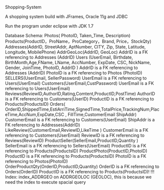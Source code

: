 Shopping-System

A shopping system build with JFrames, Oracle 11g and JDBC

Run the program under eclipse with JDK 1.7

Database Schema:
Photos( PhotoID, Taken_Time, Description)
Products(ProductID，ProName，ProCategory，Brand, Price，StockQty)
Addresses(AddrID, StreetAddr, AptNumber, CITY, Zip, State, Latitude, Longitude, MobilePhone)
AddrGeoLoc(AddrID, GeoLoc)
AddrID is a FK referencing to Addresses (AddrID)
Users (UserEmail, Birthdate, BirthMonth,Age,FName, LName, AccNumber, ExpDate, CSC, NickName, Gender, JoinTime, PhotoID, AddrID )
AddrID is a FK referencing to Addresses (AddrID)
PhotoID is a FK referencing to Photos (PhotoID)
SELLERS(UserEmail, SellerPassword)
UserEmail is a FK referencing to Users(UserEmail)
Customers(UserEmail,CustPassword)
UserEmail is a FK referencing to Users(UserEmail)
Reviews(ReviewID,AuthorID,Rating,Comtent,ProductID,PostTime)
AuthorID is a FK referencing to Customers(UserID)
ProductID is a FK referencing to Products(ProductsID)
Orders( OrderID,ShippedTime,EstiArriTime,SignedTime,TotalPrice,TrackingNum,PlaceTime,AccNum,ExpDate,CSC , FillTime,CustomerEmail ShipAddr)
CustomerEmail is a FK referencing to Customers(UserEmail)
ShipAddr is a FK referencing to Addresses(AddrID)
LikeReview(CustomerEmail,ReviewID,LikeTime )
CustomerEmail is a FK referencing to Customers(UserEmail)
ReviewID is a FK referencing to Reviews(ReviewID)
ProductSeller(SellerEmail,ProductID,Quantity )
SellerEmail is a FK referencing to Sellers(UserEmail)
ProductID is a FK referencing to Products(ProductsID)
ProductPhoto(ProductID,PhotoID)
ProductID is a FK referencing to Products(ProductsID)
PhotoID is a FK referencing to Photos(PhotoID)
OrderProductQty(OrderID,ProductID,Quantity)
OrderID is a FK referencing to Orders(OrderID)
ProductID is a FK referencing to Products(ProductsID)! !!! Index: index_ADDRGEO on ADDRGEOLOC (GEOLOC), this is because we need the index to execute spacial query


